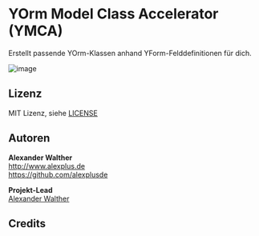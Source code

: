 # YOrm Model Class Accelerator (YMCA)

Erstellt passende YOrm-Klassen anhand YForm-Felddefinitionen für dich.

![image](https://github.com/alexplusde/ymca/assets/3855487/d3d88a42-01c1-4f6c-a440-8f7b7d9ecb91)

## Lizenz

MIT Lizenz, siehe [LICENSE](https://github.com/alexplusde/stellenangebote/blob/master/LICENSE)

## Autoren

**Alexander Walther**  
http://www.alexplus.de  
https://github.com/alexplusde  

**Projekt-Lead**  
[Alexander Walther](https://github.com/alexplusde)

## Credits
